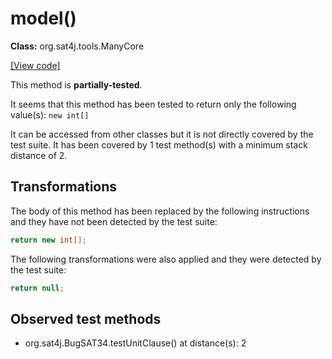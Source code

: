 # model()

**Class:** org.sat4j.tools.ManyCore

[[View code]](https://gitlab.ow2.org/sat4j/sat4j/blob/09e9173e400ea6c1794354ca54c36607c53391ff/org.sat4j.core/src/main/java//org/sat4j/tools/ManyCore.java#L381)

This method is **partially-tested**.

It seems that this method has been tested to return only the following value(s): `new int[]`


It can be accessed from other classes but it is not directly covered by the test suite. 
It has been covered by 1 test method(s) with a minimum stack distance of 2.

## Transformations


The body of this method has been replaced by the following instructions and they have not been detected by the test suite:

```Java
return new int[];
```

The following transformations were also applied and they were detected by the test suite:

```Java
return null;
```





## Observed test methods

* org.sat4j.BugSAT34.testUnitClause() at distance(s): 2

